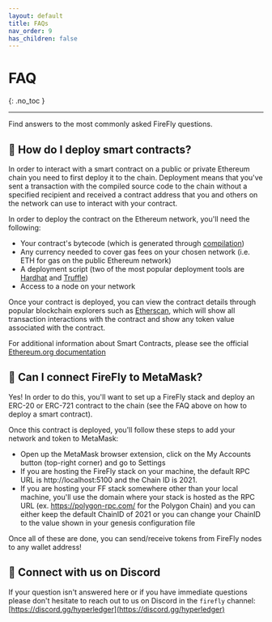 ```yaml
---
layout: default
title: FAQs
nav_order: 9
has_children: false
---
```


# FAQ
{: .no_toc }

---

Find answers to the most commonly asked FireFly questions.

## 📜 How do I deploy smart contracts?
In order to interact with a smart contract on a public or private Ethereum chain you need to first deploy it to the chain. Deployment means that you've sent a transaction with the compiled source code to the chain without a specified recipient and received a contract address that you and others on the network can use to interact with your contract.

In order to deploy the contract on the Ethereum network, you'll need the following:
- Your contract's bytecode (which is generated through [compilation](https://ethereum.org/en/developers/docs/smart-contracts/compiling/_))
- Any currency needed to cover gas fees on your chosen network (i.e. ETH for gas on the public Ethereum network)
- A deployment script (two of the most popular deployment tools are [Hardhat](https://hardhat.org/guides/deploying.html) and [Truffle](https://trufflesuite.com/docs/truffle/advanced/networks-and-app-deployment/))
- Access to a node on your network

Once your contract is deployed, you can view the contract details through popular blockchain explorers such as [Etherscan](https://etherscan.io/), which will show all transaction interactions with the contract and show any token value associated with the contract.

For additional information about Smart Contracts, please see the official [Ethereum.org documentation](https://ethereum.org/en/developers/docs/smart-contracts/)


## 🦊 Can I connect FireFly to MetaMask?
Yes! In order to do this, you'll want to set up a FireFly stack and deploy an ERC-20 or ERC-721 contract to the chain (see the FAQ above on how to deploy a smart contract). 

Once this contract is deployed, you'll follow these steps to add your network and token to MetaMask:
- Open up the MetaMask browser extension, click on the My Accounts button (top-right corner) and go to Settings
- If you are hosting the FireFly stack on your machine, the default RPC URL is http://localhost:5100 and the Chain ID is 2021.
- If you are hosting your FF stack somewhere other than your local machine, you'll use the domain where your stack is hosted as the RPC URL (ex. https://polygon-rpc.com/ for the Polygon Chain) and you can either keep the default ChainID of 2021 or you can change your ChainID to the value shown in your genesis configuration file

Once all of these are done, you can send/receive tokens from FireFly nodes to any wallet address!

## 🚀 Connect with us on Discord
If your question isn't answered here or if you have immediate questions please don't hesitate to reach out to us on Discord in the `firefly` channel:
[https://discord.gg/hyperledger](https://discord.gg/hyperledger)